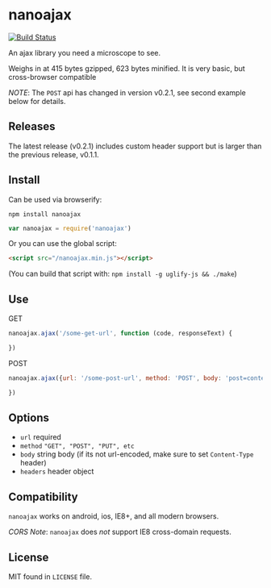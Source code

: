 nanoajax
========

[![Build Status](https://travis-ci.org/yanatan16/nanoajax.svg)](https://travis-ci.org/yanatan16/nanoajax)



An ajax library you need a microscope to see.

Weighs in at 415 bytes gzipped, 623 bytes minified. It is very basic, but cross-browser compatible

_NOTE_: The `POST` api has changed in version v0.2.1, see second example below for details.

## Releases

The latest release (v0.2.1) includes custom header support but is larger than the previous release, v0.1.1.

## Install

Can be used via browserify:

```
npm install nanoajax
```

```javascript
var nanoajax = require('nanoajax')
```

Or you can use the global script:

```html
<script src="/nanoajax.min.js"></script>
```

(You can build that script with: `npm install -g uglify-js && ./make`)

## Use

GET

```javascript
nanoajax.ajax('/some-get-url', function (code, responseText) {

})
```

POST

```javascript
nanoajax.ajax({url: '/some-post-url', method: 'POST', body: 'post=content&args=yaknow'}, function (code, responseText) {

})
```

## Options

- `url` required
- `method` `"GET", "POST", "PUT", etc`
- `body` string body (if its not url-encoded, make sure to set `Content-Type` header)
- `headers` header object

## Compatibility

`nanoajax` works on android, ios, IE8+, and all modern browsers.

_CORS Note_: `nanoajax` does _not_ support IE8 cross-domain requests.

## License

MIT found in `LICENSE` file.

